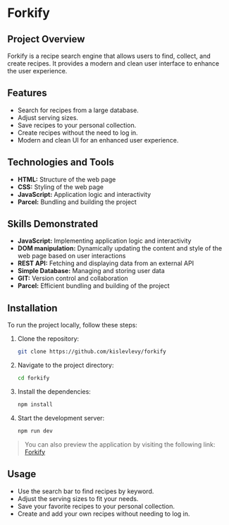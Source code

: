 # Forkify

## Project Overview

Forkify is a recipe search engine that allows users to find, collect, and create recipes. It provides a modern and clean user interface to enhance the user experience.

## Features

- Search for recipes from a large database.
- Adjust serving sizes.
- Save recipes to your personal collection.
- Create recipes without the need to log in.
- Modern and clean UI for an enhanced user experience.

## Technologies and Tools

- **HTML:** Structure of the web page
- **CSS:** Styling of the web page
- **JavaScript:** Application logic and interactivity
- **Parcel:** Bundling and building the project

## Skills Demonstrated

- **JavaScript:** Implementing application logic and interactivity
- **DOM manipulation:** Dynamically updating the content and style of the web page based on user interactions
- **REST API:** Fetching and displaying data from an external API
- **Simple Database:** Managing and storing user data
- **GIT:** Version control and collaboration
- **Parcel:** Efficient bundling and building of the project

## Installation

To run the project locally, follow these steps:

1. Clone the repository:
   ```bash
   git clone https://github.com/kislevlevy/forkify
   ```
2. Navigate to the project directory:
   ```bash
   cd forkify
   ```
3. Install the dependencies:
   ```bash
   npm install
   ```
4. Start the development server:
   ```bash
   npm run dev
   ```

> You can also preview the application by visiting the following link: [Forkify](http://kislev.me/forkify)

## Usage

- Use the search bar to find recipes by keyword.
- Adjust the serving sizes to fit your needs.
- Save your favorite recipes to your personal collection.
- Create and add your own recipes without needing to log in.
